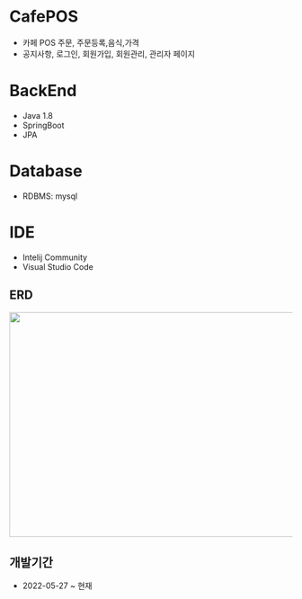 # CafePOS
+ 카페 POS 주문, 주문등록,음식,가격
+ 공지사항, 로그인, 회원가입, 회원관리, 관리자 페이지

# BackEnd 
+ Java 1.8
+ SpringBoot 
+ JPA

# Database 
+ RDBMS: mysql

# IDE
+ Intelij Community
+ Visual Studio Code 

## ERD
<img src="https://user-images.githubusercontent.com/58936137/170468609-801f2fb3-845a-4712-b674-f54727c9aa5b.png" width="600" height="400"/>

## 개발기간
+ 2022-05-27 ~ 현재




